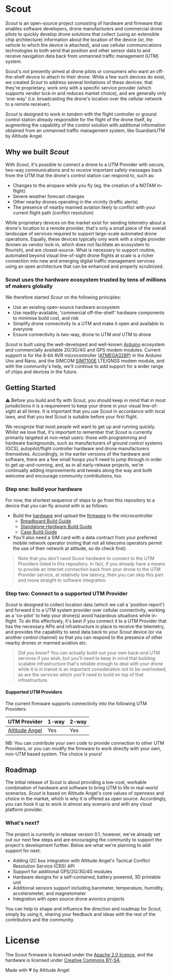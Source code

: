 # Scout

_Scout_ is an open-source project consisting of hardware and firmware that enables software developers, drone manufacturers and commercial drone pilots to quickly develop drone solutions that collect (using an extensible chip architecture) information about the location of the device (or, the vehicle to which the device is attached), and use cellular communications technologies to both send that position and other sensor data to and receive navigation data back from unmanned traffic management (UTM) system.

Scout's *not* presently aimed at drone pilots or consumers who want an off-the-shelf device to attach to their drone. While a few such devices do exist, we created _Scout_ to address several limitations of these devices: that they're proprietary, work only with a specific service provider (which supports vendor lock-in and reduces market choice), and are generally only 'one-way' (i.e. broadcasting the drone's location over the cellular network to a remote receiver).

_Scout_ is designed to work _in tandem_ with the flight controller or ground control station already responsible for the flight of the drone itself, by augmenting the capability of the control solution with additional information obtained from an unmanned traffic management system, like GuardianUTM by Altitude Angel.

## Why we built _Scout_

With _Scout_, it's possible to connect a drone to a UTM Provider with secure, two-way communications and to _receive_ important safety messages back from the UTM that the drone's control station can respond to, such as:

* Changes to the airspace while you fly (eg. the creation of a NOTAM in-flight)
* Severe weather forecast changes
* Other nearby drones operating in the vicinity (traffic alerts)
* The presence of nearby manned aviation likely to conflict with your current flight path (conflict resolution)

While proprietary devices on the market exist for sending telemetry about a drone's location to a remote provider, that's only a small piece of the overall landscape of services required to support large-scale automated drone operations. Equally, these devices typically only work with a single provider (known as vendor lock-in, which does not facilitate an ecosystem to flourish), and are closed-source. What is necessary to support routine, automated beyond visual line-of-sight drone flights at scale is a richer connection into new and emerging digital traffic management services using an open architecture that can be enhanced and properly scrutinized.

### Scout uses the hardware ecosystem trusted by tens of millions of makers globally

We therefore started _Scout_ on the following principles:

* Use an existing open-source hardware ecosystem
* Use readily-available, 'commercial off-the-shelf' hardware components to minimise build cost, and risk
* Simplify drone connectivity to a UTM and make it open and available to everyone
* Ensure connectivity is two-way, drone to UTM _and_ UTM to drone

_Scout_ is built using the well-developed and well-known [Arduino](https://www.arduino.cc/) ecosystem and commercially available 2G/3G/4G and GPS modem modules. Current support is for the 8-bit AVR microcontroller ([ATMEGA328P](https://www.microchip.com/wwwproducts/en/ATmega328)) in the Arduino Uno and Nano, and the SIMCOM [SIM7100E](https://simcom.ee/modules/lte/sim7100e/) LTE/GNSS modem module, and with the community's help, we'll continue to add support for a wider range of chips and devices in the future.

## Getting Started

:warning: Before you build and fly with Scout, you should keep in mind that in most jurisdictions it is a requirement to keep your drone in your visual line-of-sight at all times. It is important that you use Scout in accordance with local laws, and that you test Scout is suitable before your first flight.

We recognize that most people will want to get up and running quickly. Whilst we love that, it's important to remember that _Scout_ is currently primarily targeted at non-retail users: those with programming and hardware backgrounds, such as manufacturers of ground control systems (GCS), autopilot/flight controller hardware and drone manufacturers themselves. Accordingly, in the earlier versions of the hardware and software, there are a few small hoops you'll need to jump through in order to get up-and-running, and, as in all early-release projects, we're continually adding improvements and tweaks along the way and both welcome and encourage community contributions, too.

### Step one: build your hardware

For now, the shortest sequence of steps to go from this repository to a device that you can fly around with is as follows:

* Build the [hardware](hardware/README.md) and upload the [firmware](firmware/README.md) to the microcontroller
  * [Breadboard Build Guide](hardware/breadboard/BreadboardBuildGuide.md)
  * [Standalone Hardware Build Guide](hardware/pcb/PCBBuildGuide.md)
  * [Case Build Guide](hardware/case/CaseBuildGuide.md)
* You'll also need a SIM card with a data contract from your preferred mobile network operator (noting that not all telecoms operators permit the use of their network at altitude, so do check first).

> Note that you don't _need_ Scout hardware to connect to the UTM Providers listed in this repository. In fact, if you already have a means to provide an internet connection back from your drone to the UTM Provider service, at relatively low latency, then you can skip this part and move straight to software integration.

### Step two: Connect to a supported UTM Provider

_Scout_ is designed to collect location data (which we call a 'position report') and forward it to a UTM system provider over cellular connectivity, working as a 'co-pilot' to help your drone(s) avoid hazardous situations while in-flight. To do this effectively, it's best if you connect it to a UTM Provider that has the necessary APIs and infrastructure in place to receive the telemetry, and provides the capability to send data back to your _Scout_ device (or via another control channel) so that you can respond to the presence of other nearby drones or manned aviation etc.

> Did you know? You can actually build-out your own back-end UTM services if you wish, but you'll need to keep in mind that building scalable infrastructure that's reliable enough to deal with your drone while it is in transit is an important consideration not to be overlooked, as are the services which you'll need to build on top of that infrastructure.

#### Supported UTM Providers

The current firmware supports connectivity into the following UTM Providers:

| UTM Provider | 1-way | 2-way |
| --- | --- | --- |
| [Altitude Angel](https://developers.altitudeangel.com) | Yes | Yes |

NB: You can contribute your own code to provide connection to other UTM Providers, or you can modify the firmware to work directly with your own, non-UTM based system. The choice is yours!

## Roadmap
The initial release of Scout is about providing a low-cost, workable combination of hardware and software to bring UTM to life in real-world scenarios. _Scout_ is based on Altitude Angel's core values of openness and choice in the market, which is why it is offered as open source. Accordingly, you can hook it up to work in almost any scenario and with any cloud platform provider.

### What's next?

The project is currently in release version 0.1, however, we've already set out our next few steps and are encouraging the community to support the project's development further. Below are what we're planning to add support for next:

* Adding I2C bus integration with Altitude Angel's Tactical Conflict Resolution Service (CRS) API
* Support for additional GPS/2G/3G/4G modules
* Hardware designs for a self-contained, battery powered, 3D printable unit
* Additional sensors support including barometer, temperature, humidity, accelerometer, and magnetometer
* Integration with open source drone avionics projects

You can help to shape and influence the direction and roadmap for _Scout_, simply by using it, sharing your feedback and ideas with the rest of the contributors and the community.

# License

The Scout firmware is licensed under the [Apache 2.0 licence](https://choosealicense.com/licenses/apache-2.0/#), and the hardware is licensed under [Creative Commons BY-SA](https://creativecommons.org/licenses/by-sa/4.0/).

Made with 💗 by Altitude Angel
